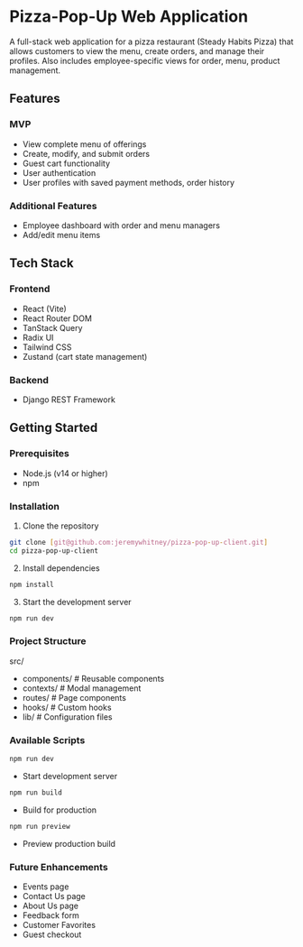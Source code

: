 # Pizza-Pop-Up Web Application

A full-stack web application for a pizza restaurant (Steady Habits Pizza) that allows customers to view the menu, create orders, and manage their profiles. Also includes employee-specific views for order, menu, product management.

## Features

### MVP
- View complete menu of offerings
- Create, modify, and submit orders
- Guest cart functionality
- User authentication
- User profiles with saved payment methods, order history

### Additional Features
- Employee dashboard with order and menu managers
- Add/edit menu items

## Tech Stack

### Frontend
- React (Vite)
- React Router DOM
- TanStack Query
- Radix UI
- Tailwind CSS
- Zustand (cart state management)

### Backend
- Django REST Framework

## Getting Started

### Prerequisites
- Node.js (v14 or higher)
- npm

### Installation
1. Clone the repository
```bash
git clone [git@github.com:jeremywhitney/pizza-pop-up-client.git]
cd pizza-pop-up-client
```
2. Install dependencies
```bash
npm install
```
3. Start the development server
```bash
npm run dev
```

### Project Structure
src/
- components/      # Reusable components
- contexts/        # Modal management
- routes/          # Page components
- hooks/           # Custom hooks
- lib/             # Configuration files

### Available Scripts
```bash
npm run dev
``` 
- Start development server
```bash
npm run build
``` 
- Build for production
```bash
npm run preview
``` 
- Preview production build

### Future Enhancements
- Events page
- Contact Us page
- About Us page
- Feedback form
- Customer Favorites
- Guest checkout